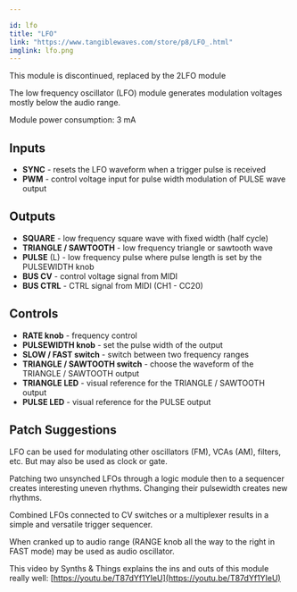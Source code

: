 ```yaml
---

id: lfo
title: "LFO"
link: "https://www.tangiblewaves.com/store/p8/LFO_.html"
imglink: lfo.png
---
```





This module is discontinued, replaced by the 2LFO module

The low frequency oscillator (LFO) module generates modulation voltages mostly below the audio range.

Module power consumption: 3 mA

## Inputs

*   **SYNC** - resets the LFO waveform when a trigger pulse is received
*   **PWM** - control voltage input for pulse width modulation of PULSE wave output

## Outputs

*   **SQUARE** - low frequency square wave with fixed width (half cycle)
*   **TRIANGLE / SAWTOOTH** - low frequency triangle or sawtooth wave
*   **PULSE** (L) - low frequency pulse where pulse length is set by the PULSEWIDTH knob
*   **BUS CV** - control voltage signal from MIDI
*   **BUS CTRL** - CTRL signal from MIDI (CH1 - CC20)

## Controls

*   **RATE knob** - frequency control
*   **PULSEWIDTH knob** - set the pulse width of the output
*   **SLOW / FAST switch** - switch between two frequency ranges
*   **TRIANGLE / SAWTOOTH switch** - choose the waveform of the TRIANGLE / SAWTOOTH output
*   **TRIANGLE LED** - visual reference for the TRIANGLE / SAWTOOTH output
*   **PULSE LED** - visual reference for the PULSE output

## Patch Suggestions

LFO can be used for modulating other oscillators (FM), VCAs (AM), filters, etc. But may also be used as clock or gate.

Patching two unsynched LFOs through a logic module then to a sequencer creates interesting uneven rhythms. Changing their pulsewidth creates new rhythms.

Combined LFOs connected to CV switches or a multiplexer results in a simple and versatile trigger sequencer.

When cranked up to audio range (RANGE knob all the way to the right in FAST mode) may be used as audio oscillator.

This video by Synths & Things explains the ins and outs of this module really well: [https://youtu.be/T87dYf1YIeU](https://youtu.be/T87dYf1YIeU)





